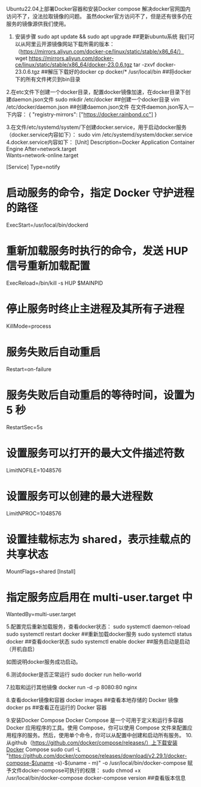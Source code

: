 Ubuntu22.04上部署Docker容器和安装Docker compose
解决docker官网国内访问不了，没法拉取镜像的问题。
虽然docker官方访问不了，但是还有很多仍在服务的镜像源供我们使用。
1.	安装步骤
sudo apt update && sudo apt upgrade   ##更新ubuntu系统
我们可以从阿里云开源镜像网站下载所需的版本：（https://mirrors.aliyun.com/docker-ce/linux/static/stable/x86_64/）
wget https://mirrors.aliyun.com/docker-ce/linux/static/stable/x86_64/docker-23.0.6.tgz
tar -zxvf docker-23.0.6.tgz      ##解压下载好的docker
cp docker/* /usr/local/bin      ##将docker下的所有文件拷贝到bin目录

2.在etc文件下创建一个docker目录，配置docker镜像加速，在docker目录下创建daemon.json文件
sudo mkdir /etc/docker           ##创建一个docker目录
vim /etc/docker/daemon.json      ##创建daemon.json文件
在文件daemon.json写入一下内容：
{
    "registry-mirrors": ["https://docker.rainbond.cc"]
}

3.在文件/etc/systemd/system/下创建docker.service，用于启动docker服务（docker.service内容如下）：
sudo vim /etc/systemd/system/docker.service
4.docker.service内容如下：
[Unit]
Description=Docker Application Container Engine
After=network.target  
Wants=network-online.target  

[Service]
Type=notify
# 启动服务的命令，指定 Docker 守护进程的路径
ExecStart=/usr/local/bin/dockerd
# 重新加载服务时执行的命令，发送 HUP 信号重新加载配置
ExecReload=/bin/kill -s HUP $MAINPID
# 停止服务时终止主进程及其所有子进程
KillMode=process
# 服务失败后自动重启
Restart=on-failure
# 服务失败后自动重启的等待时间，设置为 5 秒
RestartSec=5s
# 设置服务可以打开的最大文件描述符数
LimitNOFILE=1048576
# 设置服务可以创建的最大进程数
LimitNPROC=1048576
# 设置挂载标志为 shared，表示挂载点的共享状态
MountFlags=shared
[Install]
# 指定服务应启用在 multi-user.target 中
WantedBy=multi-user.target

5.配置完后重新加载服务，查看docker状态： 
sudo systemctl daemon-reload      
sudo systemctl restart docker        ##重新加载docker服务
sudo systemctl status docker        ##查看docker状态
sudo systemctl enable docker        ##服务启动是启动（开机自启）
 
如图说明docker服务成功启动。

6.测试docker是否正常运行
sudo docker run hello-world
 
7.拉取和运行其他镜像
docker run -d -p 8080:80 nginx
 
8.查看docker镜像和容器
docker images       ##查看本地存储的 Docker 镜像
docker ps           ##查看正在运行的 Docker 容器
 
 

9.安装Docker Compose
Docker Compose 是一个可用于定义和运行多容器 Docker 应用程序的工具。使用 Compose，你可以使用 Compose 文件来配置应用程序的服务。然后，使用单个命令，你可以从配置中创建和启动所有服务。
10.从github（https://github.com/docker/compose/releases/）上下载安装Docker Compose
sudo curl -L "https://github.com/docker/compose/releases/download/v2.29.1/docker-compose-$(uname -s)-$(uname -
m)" -o /usr/local/bin/docker-compose
赋予文件docker-compose可执行的权限：
sudo chmod +x /usr/local/bin/docker-compose
docker-compose version          ##查看版本信息

